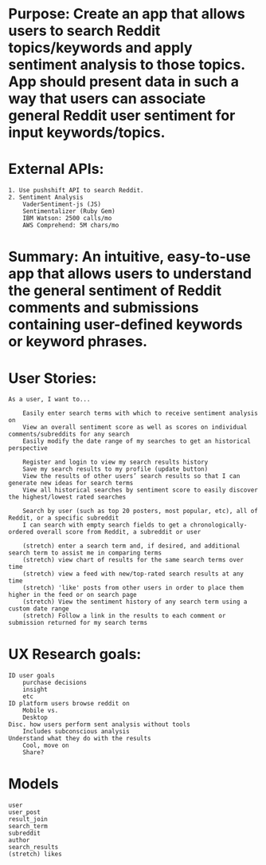 # Purpose: Create an app that allows users to search Reddit topics/keywords and apply sentiment analysis to those topics. App should present data in such a way that users can associate general Reddit user sentiment for input keywords/topics.

# External APIs: 
    1. Use pushshift API to search Reddit. 
    2. Sentiment Analysis
        VaderSentiment-js (JS)
        Sentimentalizer (Ruby Gem)
        IBM Watson: 2500 calls/mo
        AWS Comprehend: 5M chars/mo

# Summary: An intuitive, easy-to-use app that allows users to understand the general sentiment of Reddit comments and submissions containing user-defined keywords or keyword phrases.

# User Stories:
    As a user, I want to...
    
        Easily enter search terms with which to receive sentiment analysis on
        View an overall sentiment score as well as scores on individual comments/subreddits for any search
        Easily modify the date range of my searches to get an historical perspective

        Register and login to view my search results history
        Save my search results to my profile (update button)
        View the results of other users’ search results so that I can generate new ideas for search terms
        View all historical searches by sentiment score to easily discover the highest/lowest rated searches
        
        Search by user (such as top 20 posters, most popular, etc), all of Reddit, or a specific subreddit
        I can search with empty search fields to get a chronologically-ordered overall score from Reddit, a subreddit or user

        (stretch) enter a search term and, if desired, and additional search term to assist me in comparing terms
        (stretch) view chart of results for the same search terms over time
        (stretch) view a feed with new/top-rated search results at any time
        (stretch) 'like' posts from other users in order to place them higher in the feed or on search page
        (stretch) View the sentiment history of any search term using a custom date range
        (stretch) Follow a link in the results to each comment or submission returned for my search terms

# UX Research goals:
    ID user goals 
        purchase decisions
        insight
        etc
    ID platform users browse reddit on
        Mobile vs.
        Desktop
    Disc. how users perform sent analysis without tools
        Includes subconscious analysis
    Understand what they do with the results
        Cool, move on
        Share?

# Models

    user
    user_post
    result_join
    search_term
    subreddit
    author
    search_results
    (stretch) likes

